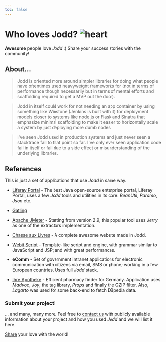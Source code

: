 ```yaml
---
toc: false
---
```

# Who loves Jodd? ![heart](gfx/heart.png)

**Awesome** people love *Jodd* :) Share your success stories with the community!

## About...

> Jodd is oriented more around simpler libraries for doing what people
have oftentimes used heavyweight frameworks for
(not in terms of performance though necessarily but in terms of mental efforts
and scaffolding required to get a MVP out the door).

> Jodd in itself could work for not needing an app container by using something
like Winstone (Jenkins is built with it) for deployment models closer to systems
like node.js or Flask and Sinatra that emphasize minimal scaffolding to make
it easier to horizontally scale a system by just deploying more dumb nodes.

> I've seen Jodd used in production systems and just never seen a stacktrace
fail to that point so far. I've only ever seen application code fail in itself
or fail due to a side effect or misunderstanding of the underlying libraries.


## References

This is just a set of applications that use *Jodd* in same way.

+ [Liferay Portal](https://liferay.com/) - The best Java open-source enterprise portal, Liferay Portal, uses a few *Jodd* tools and utilities in its core: *BeanUtil*, *Paramo*, *Json* etc.

+ [Gatling](https://gatling.io)

+ [Apache JMeter](https://jmeter.apache.org/) - Starting from version 2.9, this popular tool uses *Jerry* as one of the extractors implementation.

+ [Chasse aux Livres](https://www.chasse-aux-livres.fr/) - A complete awesome website made in Jodd.

+ [Webit Script](https://zqq90.github.io/webit-script/) - Template-like script and engine, with grammar similar to JavaScript and JSP; and with great performances.

+ **eComm** - Set of government intranet applications for electronic communication with citizens via email, SMS or phone; working in a few European countries. Uses full *Jodd* stack.

+ [Ihre Apotheke](http://www.apotheke-information.de) - Efficient pharmacy finder for Germany. Application uses *Madvoc*, *Joy*, the tag library, *Props* and finally the GZIP filter. Also, *Lagarto* was used for some back-end to fetch DBpedia data.

### Submit your project!

... and many, many more. Feel free to [contact us](/contact) with publicly available information about your project and how you used *Jodd* and we will list it here.

[Share](/contact) your love with the world!
